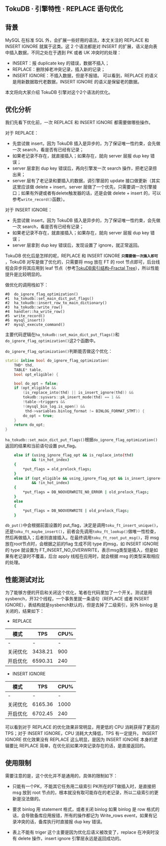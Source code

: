 ## TokuDB · 引擎特性 · REPLACE 语句优化


    
## 背景


MySQL 在标准 SQL 外，会扩展一些好用的语法，本文关注的 REPLACE 和 INSERT IGNORE 就属于这类。这 2 个语法都是对 INSERT 的扩展，语义是向表中插入数据，不同之处在于遇到 PK 或者 UK 冲突时的处理：  


* INSERT：报 duplicate key 的错误，数据不插入；
* REPLACE：删除掉老冲突记录，插入新的记录；
* INSERT IGNORE：不插入数据，但是不报错。
可以看到，REPLACE 的语义是用新数据取代老数据，INSERT IGNORE 的语义是保留老的数据。



本文将向大家介绍 TokuDB 引擎对这个2个语法的优化。  

## 优化分析


我们先看下优化前，一次 REPLACE 和 INSERT IGNORE 都需要做哪些操作。  


对于 REPLACE：  

* 先尝试做 insert，因为 TokuDB 插入是异步的，为了保证唯一性约束，会先做一次 search，看是否有已经有记录；
* 如果老记录不存在，就直接插入；如果存在，就向 server 层报 dup key 错误；
* server 层拿到 dup key 错误后，再向引擎发一次 search 操作，把老记录捞出来；
* server 层有了老记录和要插入的数据，调引擎层的 update 接口做更新（其实这里应该做 delete + insert，server 层做了一个优先，只需要调一次引擎接口；如果有外键或者有delete触发器的话，还是会做 delete + insert 的，可以参考`write_record()`函数）。



对于 INSERT IGNORE：  

* 先尝试做 insert，因为 TokuDB 插入是异步的，为了保证唯一性约束，会先做一次 search，看是否有已经有记录；
* 如果老记录不存在，就直接插入；如果存在，就向 server 层报 dup key 错误；
* server 层拿到 dup key 错误后，发现设置了 ignore，就正常返回。



TokuDB 优化后是怎样的呢，REPLACE 和 INSERT IGNORE **`只需要做一次插入即可`** ，TokuDB 对写是做了优化的，只需要将 msg 放在 FT 的 root 节点即可，后台线程会异步将其应用到 leaf 节点（参考[TokuDB索引结构–Fractal Tree][0]），所以性能提升是比较明显的。  


做优化的调用栈如下：  

```LANG
#0  do_ignore_flag_optimization()
#1  ha_tokudb::set_main_dict_put_flags()
#2  ha_tokudb::insert_row_to_main_dictionary()
#3  ha_tokudb::write_row()
#4  handler::ha_write_row()
#5  write_record()
#6  mysql_insert()
#7  mysql_execute_command()

```


主要代码逻辑在`ha_tokudb::set_main_dict_put_flags()`和`do_ignore_flag_optimization()`这2个函数中。  

`do_ignore_flag_optimization()`判断能否做这个优化：  

```cpp
static inline bool do_ignore_flag_optimization(
    THD* thd,
    TABLE* table,
    bool opt_eligible) {

    bool do_opt = false;
    if (opt_eligible &&
        (is_replace_into(thd) || is_insert_ignore(thd)) &&
        tokudb::sysvars::pk_insert_mode(thd) == 1 &&
        !table->triggers &&
        !(mysql_bin_log.is_open() &&
         thd->variables.binlog_format != BINLOG_FORMAT_STMT)) {
        do_opt = true;
    }
    return do_opt;
}

```

`ha_tokudb::set_main_dict_put_flags()`根据`do_ignore_flag_optimization()`返回的结果和当前语句设置 put_flag。  

```bash
    else if (using_ignore_flag_opt && is_replace_into(thd)
            && !in_hot_index)
    {
        *put_flags = old_prelock_flags;
    }
    else if (opt_eligible && using_ignore_flag_opt && is_insert_ignore(thd)
            && !in_hot_index)
    {
        *put_flags = DB_NOOVERWRITE_NO_ERROR | old_prelock_flags;
    }
    else
    {
        *put_flags = DB_NOOVERWRITE | old_prelock_flags;
    }

```

`db_put()`中会根据前面设置的 put_flag，决定是调用`toku_ft_insert_unique()`，还是`toku_ft_maybe_insert()`，前者会先调用`toku_ft_lookup()`做唯一性检查，然后再做插入；后者则直接插入。在最终调用`toku_ft_root_put_msg()`，将 msg 放在root节点时，会根据之前的flag 生成不同 type 的msg，如 INSERT IGNORE 的 type 就设置为 FT_INSERT_NO_OVERWRITE，表示msg类型是插入，但是如果有老记录时不覆盖，后台 apply 线程在应用时，就会根据 msg 的类型采取相应的处理。  

## 性能测试对比


为了能够方便的开启和关闭这个优化，笔者在代码里加了一个开关。测试是用 sysbench，开32个线程，一个事务里就一条语句（REPLACE 或者 INSERT IGNORE），表结构就是sysbench默认的，但是去掉了二级索引，另外 binlog 是关闭的，结果如下：  


* REPLACE

| 模式 | TPS | CPU% |
| - | - | - |
| - | - | - |
| 关闭优化 | 3438.21 | 900 |
| 开启优化 | 6590.31 | 240 |
    

  
* INSERT IGNORE

| 模式 | TPS | CPU% |
| - | - | - |
| - | - | - |
| 关闭优化 | 6165.36 | 1000 |
| 开启优化 | 6702.45 | 240 |
    



可以看到对于 REPLACE 的优化效果非常明显，用更低的 CPU 消耗获得了更高的 TPS；对于 INSERT IGNORE，CPU 消耗大大降低，TPS 有一定提升。
INSERT IGNORE 优化效果没有 REPLACE 这么明显，是因为 INSERT IGNORE 本身的逻辑要比 REPLACE 简单，在优化前如果冲突记录存在的话，是直接返回的。  

## 使用限制


需要注意的是，这个优化并不是通用的，具体的限制如下：  


* 只能有一个PK，不能其它任务用二级索引
PK所在的FT做插入时，是直接把 msg 放到 root 节点的，根本就没有取可能存在的老记录，所以二级索引的更新是没法做的。  

  
* 要求 binlog 用 statement 格式，或者关闭 binlog
如果 binlog 是 row 格式的话，会导致备库应用报错，所有的操作都记为 Write_rows event，如果有记录冲突的话，备库执行时直接报 dup key 错误。  

  
* 表上不能有 triger
这个主要是因为优化后语义被改变了，replace 在冲突时没有 delete 操作，insert ignore 引擎层永远是返回成功的。  


[0]: http://mysql.taobao.org/monthly/2016/04/09/